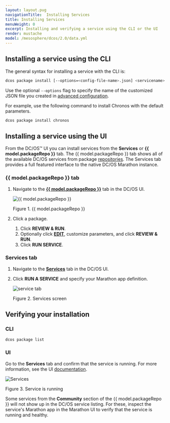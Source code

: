 ```yaml
---
layout: layout.pug
navigationTitle:  Installing Services
title: Installing Services
menuWeight: 0
excerpt: Installing and verifying a service using the CLI or the UI
render: mustache
model: /mesosphere/dcos/2.0/data.yml
---
```


## Installing a service using the CLI

The general syntax for installing a service with the CLI is:

```bash
dcos package install [--options=<config-file-name>.json] <servicename>
```

Use the optional `--options` flag to specify the name of the customized JSON file you created in [advanced configuration](/mesosphere/dcos/2.0/deploying-services/config-universe-service/).

For example, use the following command to install Chronos with the default parameters.

```bash
dcos package install chronos
```

## Installing a service using the UI

From the DC/OS&trade; UI you can install services from the **Services** or **{{ model.packageRepo }}** tab. The {{ model.packageRepo }} tab shows all of the available DC/OS services from package [repositories](/mesosphere/dcos/2.0/administering-clusters/package-registry/). The Services tab provides a full featured interface to the native DC/OS Marathon instance.


### {{ model.packageRepo }} tab

1.  Navigate to the [**{{ model.packageRepo }}**](/mesosphere/dcos/2.0/gui/catalog/) tab in the DC/OS UI.

    ![{{ model.packageRepo }}](/mesosphere/dcos/2.0/img/GUI-Catalog-Main_View-1_12.png)

    Figure 1. {{ model.packageRepo }} 

2.  Click a package.
    1. Click **REVIEW & RUN**.
    2. Optionally click [**EDIT**](/mesosphere/dcos/2.0/deploying-services/config-universe-service/), customize parameters, and click **REVIEW & RUN**.
    3. Click **RUN SERVICE**.

### Services tab

1.  Navigate to the [**Services**](/mesosphere/dcos/2.0/gui/services/) tab in the DC/OS UI.
1.  Click **RUN A SERVICE** and specify your Marathon app definition.

    ![service tab](/mesosphere/dcos/2.0/img/GUI-Services-No_Services_Running-1_12.png)

    Figure 2. Services screen

## Verifying your installation

### CLI

```bash
dcos package list
```

### UI

Go to the **Services** tab and confirm that the service is running. For more information, see the UI [documentation](/mesosphere/dcos/2.0/gui/services/).

![Services](/mesosphere/dcos/2.0/img/GUI-Services-Running_Services_View-1_12.png)

Figure 3. Service is running

Some services from the **Community** section of the {{ model.packageRepo }} will not show up in the DC/OS service listing. For these, inspect the service's Marathon app in the Marathon UI to verify that the service is running and healthy.
